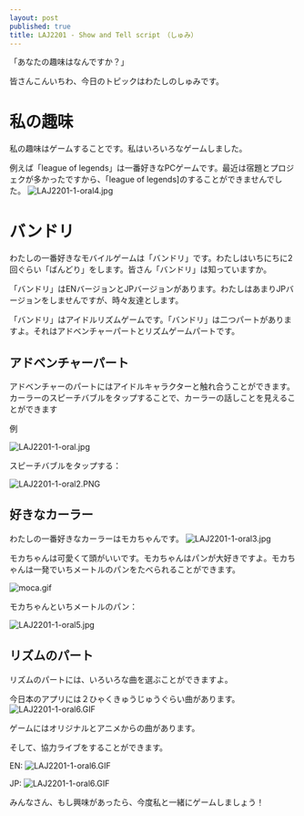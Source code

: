 ```yaml
---
layout: post
published: true
title: LAJ2201 - Show and Tell script　（しゅみ）
---
```


「あなたの趣味はなんですか？」

皆さんこんいちわ、今日のトピックはわたしのしゅみです。

# 私の趣味
私の趣味はゲームすることです。私はいろいろなゲームしました。

例えば「league of legends」は一番好きなPCゲームです。最近は宿題とプロジェクが多かったですから、「league of legends]のすることができませんでした。
![LAJ2201-1-oral4.jpg]({{site.baseurl}}/img/LAJ2201-1-oral4.jpg)


# バンドリ
わたしの一番好きなモバイルゲームは「バンドリ」です。わたしはいちにちに2回ぐらい「ばんどり」をします。皆さん「バンドリ」は知っていますか。

「バンドリ」はENバージョンとJPバージョンがあります。わたしはあまりJPバージョンをしませんですが、時々友達とします。

「バンドリ」はアイドルリズムゲームです。「バンドリ」は二つパートがありますよ。それはアドベンチャーパートとリズムゲームパートです。

## アドベンチャーパート
アドベンチャーのパートにはアイドルキャラクターと触れ合うことができます。カーラーのスピーチバブルをタップすることで、カーラーの話しことを見えることができます

例

![LAJ2201-1-oral.jpg]({{site.baseurl}}/img/LAJ2201-1-oral.jpg)

スピーチバブルをタップする：


![LAJ2201-1-oral2.PNG]({{site.baseurl}}/img/LAJ2201-1-oral2.PNG)



## 好きなカーラー
わたしの一番好きなカーラーはモカちゃんです。
![LAJ2201-1-oral3.jpg]({{site.baseurl}}/img/LAJ2201-1-oral3.jpg)

モカちゃんは可愛くて頭がいいです。モカちゃんはパンが大好きですよ。モカちゃんは一発でいちメートルのパンをたべられることができます。

![moca.gif]({{site.baseurl}}/img/moca.gif)

モカちゃんといちメートルのパン：


![LAJ2201-1-oral5.jpg]({{site.baseurl}}/img/LAJ2201-1-oral5.jpg)


## リズムのパート
リズムのパートには、いろいろな曲を選ぶことができますよ。

今日本のアプリには２ひゃくきゅうじゅうぐらい曲があります。
![LAJ2201-1-oral6.GIF]({{site.baseurl}}/img/LAJ2201-1-oral6.GIF)


ゲームにはオリジナルとアニメからの曲があります。

そして、協力ライブをすることができます。

EN:
![LAJ2201-1-oral6.GIF]({{site.baseurl}}/img/LAJ2201-1-oral7.GIF)

JP:
![LAJ2201-1-oral6.GIF]({{site.baseurl}}/img/LAJ2201-1-oral8.GIF)



みんなさん、もし興味があったら、今度私と一緒にゲームしましょう！
